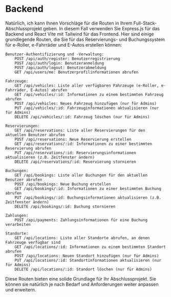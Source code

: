# Backend

Natürlich, ich kann Ihnen Vorschläge für die Routen in Ihrem Full-Stack-Abschlussprojekt geben. In diesem Fall verwenden Sie Express.js für das Backend und React Vite mit Tailwind für das Frontend. Hier sind einige grundlegende Routen, die Sie für das Reservierungs- und Buchungssystem für e-Roller, e-Fahrräder und E-Autos erstellen können:

    Benutzer-Authentifizierung und -Verwaltung:
        POST /api/auth/register: Benutzerregistrierung
        POST /api/auth/login: Benutzeranmeldung
        POST /api/auth/logout: Benutzerabmeldung
        GET /api/users/me: Benutzerprofilinformationen abrufen

    Fahrzeuge:
        GET /api/vehicles: Liste aller verfügbaren Fahrzeuge (e-Roller, e-Fahrräder, E-Autos) abrufen
        GET /api/vehicles/:id: Informationen zu einem bestimmten Fahrzeug abrufen
        POST /api/vehicles: Neues Fahrzeug hinzufügen (nur für Admins)
        PUT /api/vehicles/:id: Fahrzeuginformationen aktualisieren (nur für Admins)
        DELETE /api/vehicles/:id: Fahrzeug löschen (nur für Admins)

    Reservierungen:
        GET /api/reservations: Liste aller Reservierungen für den aktuellen Benutzer abrufen
        POST /api/reservations: Neue Reservierung erstellen
        GET /api/reservations/:id: Informationen zu einer bestimmten Reservierung abrufen
        PUT /api/reservations/:id: Reservierungsinformationen aktualisieren (z.B. Zeitfenster ändern)
        DELETE /api/reservations/:id: Reservierung stornieren

    Buchungen:
        GET /api/bookings: Liste aller Buchungen für den aktuellen Benutzer abrufen
        POST /api/bookings: Neue Buchung erstellen
        GET /api/bookings/:id: Informationen zu einer bestimmten Buchung abrufen
        PUT /api/bookings/:id: Buchungsinformationen aktualisieren (z.B. Zeitfenster ändern)
        DELETE /api/bookings/:id: Buchung stornieren

    Zahlungen:
        POST /api/payments: Zahlungsinformationen für eine Buchung verarbeiten

    Standorte:
        GET /api/locations: Liste aller Standorte abrufen, an denen Fahrzeuge verfügbar sind
        GET /api/locations/:id: Informationen zu einem bestimmten Standort abrufen
        POST /api/locations: Neuen Standort hinzufügen (nur für Admins)
        PUT /api/locations/:id: Standortinformationen aktualisieren (nur für Admins)
        DELETE /api/locations/:id: Standort löschen (nur für Admins)

Diese Routen bieten eine solide Grundlage für Ihr Abschlussprojekt. Sie können sie natürlich je nach Bedarf und Anforderungen weiter anpassen und erweitern.